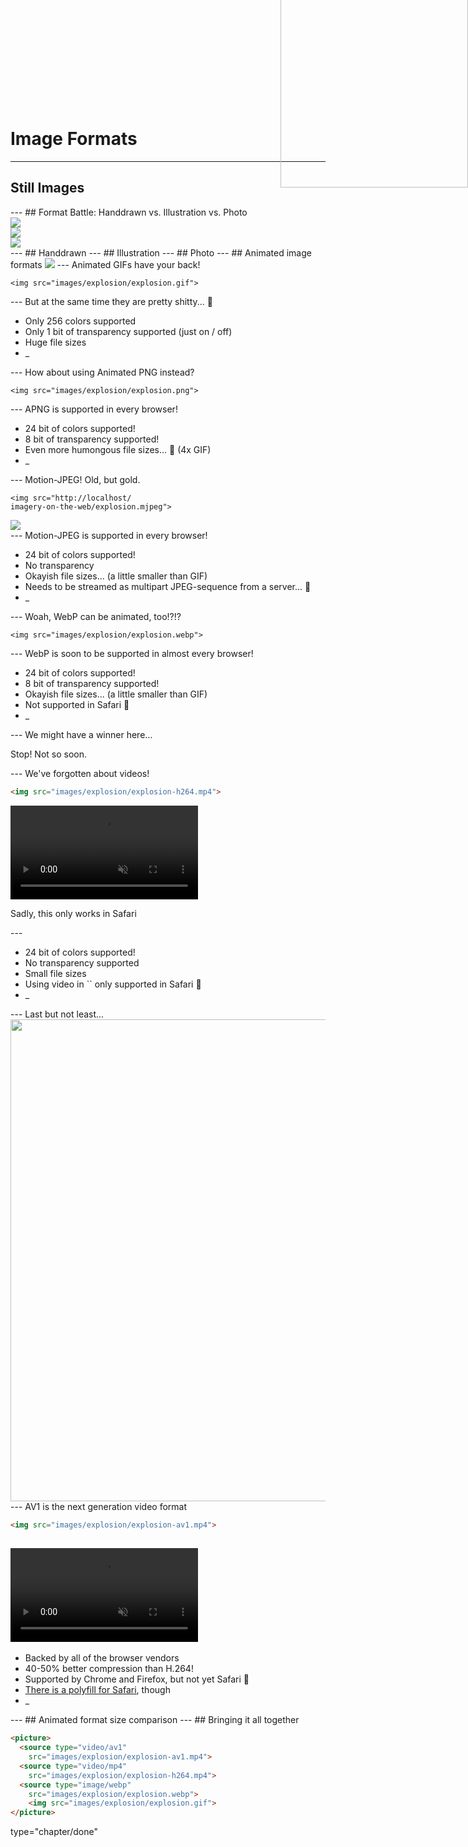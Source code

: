 <br><br><br><br><br><br>
# Image Formats
---
<h2 class="image-grid-headline">Still Images</h2>
<div class="image-grid">
  <div class="image"></div>
  <div class="image"></div>
  <div class="image"></div>
</div>
---
## Format Battle: Handdrawn vs. Illustration vs. Photo
 
<div class="flex-row">
   <div><img src="images/captain-marvel-drawing.png" class="comic-border"></div>
   <div><img src="images/captain-marvel-comic.png" class="comic-border"></div>
   <div><img src="images/captain-marvel-movie.png" class="comic-border"></div>
</div>
---
## Handdrawn

<img src="images/captain-marvel-drawing.png" width="300" height="400" class="comic-border" style="position: absolute; right: 0; top: -100px">

<canvas data-chart="bar">
<!-- 
{
 "data": {
  "labels": ["SVGZ","OptiPNG","MozJPEG","WebP"],
  "datasets": [
   {
    "data": [32.1,4,5.6,10.4],
    "label": "Filesize for 150x200 in KB","backgroundColor":"rgba(75,65,117,1)"
   },
   {
    "data": [32.1,17,24.6,43.7],
    "label": "Filesize for 450x600 in KB","backgroundColor":"rgba(21,103,174,1)"
   },
   {
    "data": [32.1,38.5,62.5,100],
    "label": "Filesize for 900x1200 in KB","backgroundColor":"rgba(200,56,44,1)"
   }
  ]
 }, 
 "options": { "responsive": "true" }
}
-->
</canvas>
---
## Illustration

<img src="images/captain-marvel-comic.png" width="300" height="400" class="comic-border" style="position: absolute; right: 0; top: -100px">

<canvas data-chart="bar">
<!-- 
{
 "data": {
  "labels": ["SVGZ","OptiPNG","MozJPEG","WebP"],
  "datasets": [
   {
    "data": [840.4,64.1,8.2,8.5],
    "label": "Filesize for 150x200 in KB","backgroundColor":"rgba(75,65,117,1)"
   },
   {
    "data": [840.4,510,55.8,55.7],
    "label": "Filesize for 450x600 in KB","backgroundColor":"rgba(21,103,174,1)"
   },
   {
    "data": [840.4,1710,166,139],
    "label": "Filesize for 900x1200 in KB","backgroundColor":"rgba(200,56,44,1)"
   }
  ]
 }, 
 "options": { "responsive": "true" }
}
-->
</canvas>
---
## Photo

<img src="images/captain-marvel-movie.png" width="300" height="400" class="comic-border" style="position: absolute; right: 0; top: -100px">

<canvas data-chart="bar">
<!-- 
{
 "data": {
  "labels": ["SVGZ","OptiPNG","MozJPEG","WebP"],
  "datasets": [
   {
    "data": [1171,48.5,5.5,4.4],
    "label": "Filesize for 150x200 in KB","backgroundColor":"rgba(75,65,117,1)"
   },
   {
    "data": [1171,361,30.2,21.7],
    "label": "Filesize for 450x600 in KB","backgroundColor":"rgba(21,103,174,1)"
   },
   {
    "data": [1171,1110,85.1,51.3],
    "label": "Filesize for 900x1200 in KB","backgroundColor":"rgba(200,56,44,1)"
   }
  ]
 }, 
 "options": { "responsive": "true" }
}
-->
</canvas>
---
## Animated image formats

<img src="images/judge-dread-cinemagraph.gif" class="comic-border">
---
Animated GIFs have your back! 

<pre><code class="liveCoding xml" data-livecoding-id="format-agif" contenteditable>&lt;img src="images/explosion/explosion.gif"&gt;</code></pre>

<div id="format-agif"></div>
---
But at the same time they are pretty shitty... 💩

<ul>
  <li class="fragment">Only 256 colors supported</li>
  <li class="fragment">Only 1 bit of transparency supported (just on / off)</li>
  <li class="fragment">Huge file sizes</li>
  <li class="fragment">_</li>
</ul>
---
How about using Animated PNG instead? 

<pre><code class="liveCoding xml" data-livecoding-id="format-apng" contenteditable>&lt;img src="images/explosion/explosion.png"&gt;</code></pre>

<div id="format-apng"></div>
---
APNG is supported in every browser!

<ul>
  <li class="fragment">24 bit of colors supported!</li>
  <li class="fragment">8 bit of transparency supported!</li>
  <li class="fragment">Even more humongous file sizes... 💩 (4x GIF)</li>
  <li class="fragment">_</li>
</ul>
---
Motion-JPEG! Old, but gold.

<pre><code class="xml">&lt;img src="http://localhost/
imagery-on-the-web/explosion.mjpeg"&gt;</code></pre>

<div id="format-mjpeg" class="comic-border"><img src="http://localhost/imagery-on-the-web/explosion.mjpeg"></div>
---
Motion-JPEG is supported in every browser!

<ul>
  <li class="fragment">24 bit of colors supported!</li>
  <li class="fragment">No transparency</li>
  <li class="fragment">Okayish file sizes... (a little smaller than GIF)</li>
  <li class="fragment">Needs to be streamed as multipart JPEG-sequence from a server... 💩</li>
  <li class="fragment">_</li>
</ul>
---
Woah, WebP can be animated, too!?!?

<pre><code class="liveCoding xml" data-livecoding-id="format-webp" contenteditable>&lt;img src="images/explosion/explosion.webp"&gt;</code></pre>

<div id="format-webp"></div>
---
WebP is soon to be supported in almost every browser!

<ul>
  <li class="fragment">24 bit of colors supported!</li>
  <li class="fragment">8 bit of transparency supported!</li>
  <li class="fragment">Okayish file sizes... (a little smaller than GIF)</li>
  <li class="fragment">Not supported in Safari 💩</li>
  <li class="fragment">_</li>
</ul>
---
We might have a winner here...

<p class="fragment">Stop! Not so soon.</p>
---
We've forgotten about videos!

```html
<img src="images/explosion/explosion-h264.mp4">
```

<video src="images/explosion/explosion-h264.mp4" data-autoplay loop muted class="comic-border"></video>

<p class="fragment">Sadly, this only works in Safari</p>
---
<ul>
  <li class="fragment">24 bit of colors supported!</li>
  <li class="fragment">No transparency supported</li>
  <li class="fragment">Small file sizes</li>
  <li class="fragment">Using video in `<img>` only supported in Safari 💩</li>
  <li class="fragment">_</li>
</ul>
---
Last but not least...

<img src="images/AV1_logo.svg" width="1390" height="771" class="fragment">
---
AV1 is the next generation video format

```html
<img src="images/explosion/explosion-av1.mp4">
```

<video src="images/explosion/explosion-av1.mp4" data-autoplay loop muted class="comic-border"></video>
---
<ul>
  <li class="fragment">Backed by all of the browser vendors</li>
  <li class="fragment">40-50% better compression than H.264!</li>
  <li class="fragment">Supported by Chrome and Firefox, but not yet Safari 💩</li>
  <li class="fragment"><a href="https://www.singhkays.com/blog/av1-ecosystem-update-july-2019/" target=_blank">There is a polyfill for Safari</a>, though</li>
  <li class="fragment">_</li>
</ul>
---
## Animated format size comparison

<canvas data-chart="bar">
<!-- 
{
 "data": {
  "labels": ["Animated GIF","APNG","WebP","MJPEG","H.264","AV1"],
  "datasets": [
   {
    "data": [10105,39459,9387,8920,2562,1278],
    "label": "Filesize in KB","backgroundColor":"rgba(21,174,25,1)"
   }
  ]
 }, 
 "options": { "responsive": "true" }
}
-->
</canvas>
---
## Bringing it all together

```html
<picture>
  <source type="video/av1" 
    src="images/explosion/explosion-av1.mp4">
  <source type="video/mp4" 
    src="images/explosion/explosion-h264.mp4">
  <source type="image/webp" 
    src="images/explosion/explosion.webp">
    <img src="images/explosion/explosion.gif">
</picture>
```
type="chapter/done"
